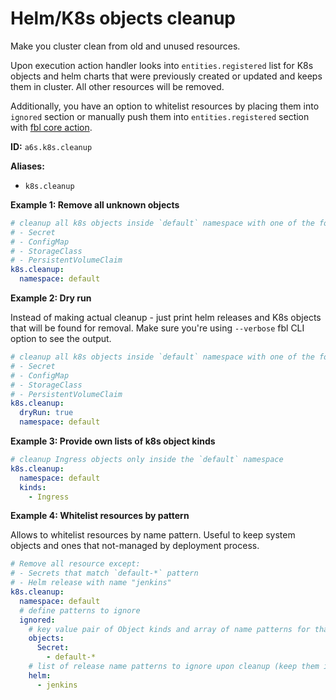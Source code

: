 # Helm/K8s objects cleanup

Make you cluster clean from old and unused resources. 

Upon execution action handler looks into `entities.registered` list for K8s objects and helm charts that were previously created or updated and keeps them in cluster. All other resources will be removed.

Additionally, you have an option to whitelist resources by placing them into `ignored` section or manually push them into `entities.registered` section with [fbl core action](https://fbl.fireblink.com/plugins/context#action-handler-mark-entities-as-registered).

**ID:** `a6s.k8s.cleanup`

**Aliases:**
* `k8s.cleanup`

**Example 1: Remove all unknown objects**

```yaml
# cleanup all k8s objects inside `default` namespace with one of the following kind:
# - Secret
# - ConfigMap
# - StorageClass
# - PersistentVolumeClaim
k8s.cleanup:
  namespace: default
```

**Example 2: Dry run**

Instead of making actual cleanup - just print helm releases and K8s objects that will be found for removal. Make sure you're using `--verbose` fbl CLI option to see the output. 

```yaml
# cleanup all k8s objects inside `default` namespace with one of the following kind:
# - Secret
# - ConfigMap
# - StorageClass
# - PersistentVolumeClaim
k8s.cleanup:
  dryRun: true
  namespace: default
```

**Example 3: Provide own lists of k8s object kinds**

```yaml
# cleanup Ingress objects only inside the `default` namespace
k8s.cleanup:
  namespace: default
  kinds: 
    - Ingress      
```

**Example 4: Whitelist resources by pattern**

Allows to whitelist resources by name pattern. Useful to keep system objects and ones that not-managed by deployment process.

```yaml
# Remove all resource except:
# - Secrets that match `default-*` pattern
# - Helm release with name "jenkins" 
k8s.cleanup:
  namespace: default
  # define patterns to ignore
  ignored:
    # key value pair of Object kinds and array of name patterns for that kind 
    objects:
      Secret:
        - default-*  
    # list of release name patterns to ignore upon cleanup (keep them in cluster)
    helm:
      - jenkins    
```
